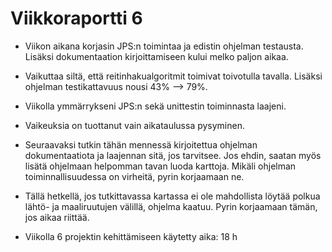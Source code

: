 # Viikkoraportti 6

- Viikon aikana korjasin JPS:n toimintaa ja edistin ohjelman testausta. Lisäksi dokumentaation kirjoittamiseen kului melko paljon aikaa.
- Vaikuttaa siltä, että reitinhakualgoritmit toimivat toivotulla tavalla. Lisäksi ohjelman testikattavuus nousi 43% --> 79%.
- Viikolla ymmärrykseni JPS:n sekä unittestin toiminnasta laajeni.
- Vaikeuksia on tuottanut vain aikataulussa pysyminen.
- Seuraavaksi tutkin tähän mennessä kirjoitettua ohjelman dokumentaatiota ja laajennan sitä, jos tarvitsee. Jos ehdin, saatan myös lisätä ohjelmaan helpomman tavan luoda karttoja. Mikäli ohjelman toiminnallisuudessa on virheitä, pyrin korjaamaan ne.
- Tällä hetkellä, jos tutkittavassa kartassa ei ole mahdollista löytää polkua lähtö- ja maaliruutujen välillä, ohjelma kaatuu. Pyrin korjaamaan tämän, jos aikaa riittää.

- Viikolla 6 projektin kehittämiseen käytetty aika: 18 h
